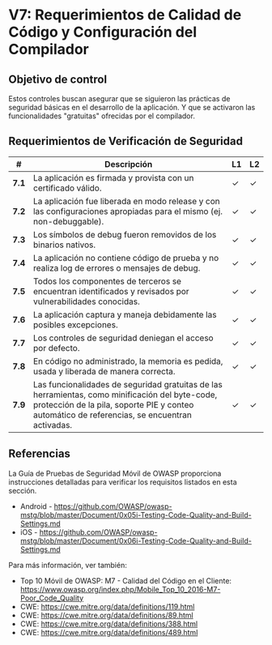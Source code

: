 # V7: Requerimientos de Calidad de Código y Configuración del Compilador

## Objetivo de control

Estos controles buscan asegurar que se siguieron las prácticas de seguridad básicas en el desarrollo de la aplicación. Y que se activaron las funcionalidades "gratuitas" ofrecidas por el compilador.

## Requerimientos de Verificación de Seguridad

| # | Descripción | L1 | L2 |
| --- | --- | --- | --- |
| **7.1** | La aplicación es firmada y provista con un certificado válido. | ✓ | ✓ |
| **7.2** | La aplicación fue liberada en modo release y con las configuraciones apropiadas para el mismo (ej. non-debuggable). | ✓ | ✓ |
| **7.3** | Los símbolos de debug fueron removidos de los binarios nativos. | ✓ | ✓ |
| **7.4** | La aplicación no contiene código de prueba y no realiza log de errores o mensajes de debug. | ✓ | ✓ |
| **7.5** | Todos los componentes de terceros se encuentran identificados y revisados por vulnerabilidades conocidas. | ✓ | ✓ |
| **7.6** | La aplicación captura y maneja debidamente las posibles excepciones.	 | ✓ | ✓ |
| **7.7** | Los controles de seguridad deniegan el acceso por defecto.	 | ✓ | ✓ |
| **7.8** | En código no administrado, la memoria es pedida, usada y liberada de manera correcta. | ✓ | ✓ |
| **7.9** | Las funcionalidades de seguridad gratuitas de las herramientas, como minificación del byte-code, protección de la pila, soporte PIE y conteo automático de referencias, se encuentran activadas. | ✓ | ✓ |

## Referencias

La Guía de Pruebas de Seguridad Móvil de OWASP proporciona instrucciones detalladas para verificar los requisitos listados en esta sección.

- Android - https://github.com/OWASP/owasp-mstg/blob/master/Document/0x05i-Testing-Code-Quality-and-Build-Settings.md
- iOS - https://github.com/OWASP/owasp-mstg/blob/master/Document/0x06i-Testing-Code-Quality-and-Build-Settings.md

Para más información, ver también:

- Top 10 Móvil de OWASP: M7 - Calidad del Código en el Cliente: https://www.owasp.org/index.php/Mobile_Top_10_2016-M7-Poor_Code_Quality
- CWE: https://cwe.mitre.org/data/definitions/119.html
- CWE: https://cwe.mitre.org/data/definitions/89.html
- CWE: https://cwe.mitre.org/data/definitions/388.html
- CWE: https://cwe.mitre.org/data/definitions/489.html
